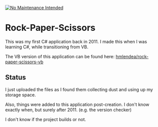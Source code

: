 [![No Maintenance Intended](http://unmaintained.tech/badge.svg)](http://unmaintained.tech/)

# Rock-Paper-Scissors

This was my first C# application back in 2011.
I made this when I was learning C#, while transitioning from VB.

The VB version of this application can be found here: [hmlendea/rock-paper-scissors-vb](https://github.com/hmlendea/rock-paper-scissors-vb)

## Status

I just uploaded the files as I found them collecting dust and using up my storage space.

Also, things were added to this application post-creation. I don't know exactly when, but surely after 2011. (e.g. the version checker)

I don't know if the project builds or not.
